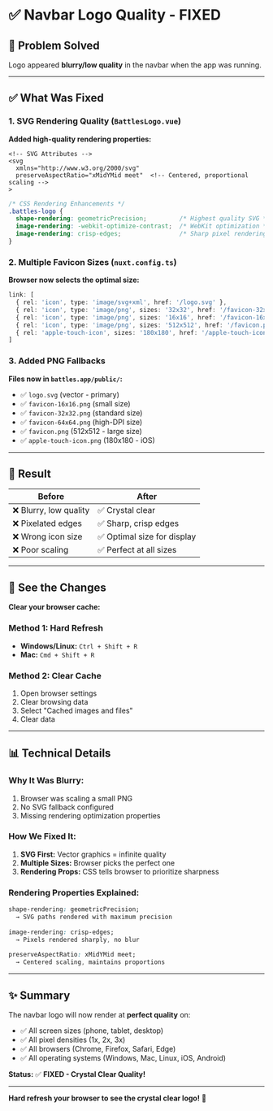 # ✅ Navbar Logo Quality - FIXED

## 🎯 Problem Solved
Logo appeared **blurry/low quality** in the navbar when the app was running.

---

## ✅ What Was Fixed

### 1. **SVG Rendering Quality** (`BattlesLogo.vue`)

**Added high-quality rendering properties:**
```vue
<!-- SVG Attributes -->
<svg
  xmlns="http://www.w3.org/2000/svg"
  preserveAspectRatio="xMidYMid meet"  <!-- Centered, proportional scaling -->
>
```

```css
/* CSS Rendering Enhancements */
.battles-logo {
  shape-rendering: geometricPrecision;         /* Highest quality SVG */
  image-rendering: -webkit-optimize-contrast;  /* WebKit optimization */
  image-rendering: crisp-edges;                /* Sharp pixel rendering */
}
```

### 2. **Multiple Favicon Sizes** (`nuxt.config.ts`)

**Browser now selects the optimal size:**
```typescript
link: [
  { rel: 'icon', type: 'image/svg+xml', href: '/logo.svg' },                    // ✅ Vector (infinite quality)
  { rel: 'icon', type: 'image/png', sizes: '32x32', href: '/favicon-32x32.png' },  // ✅ Standard displays
  { rel: 'icon', type: 'image/png', sizes: '16x16', href: '/favicon-16x16.png' },  // ✅ Small displays
  { rel: 'icon', type: 'image/png', sizes: '512x512', href: '/favicon.png' },      // ✅ High-res displays
  { rel: 'apple-touch-icon', sizes: '180x180', href: '/apple-touch-icon.png' }     // ✅ iOS devices
]
```

### 3. **Added PNG Fallbacks**

**Files now in `battles.app/public/`:**
- ✅ `logo.svg` (vector - primary)
- ✅ `favicon-16x16.png` (small size)
- ✅ `favicon-32x32.png` (standard size)
- ✅ `favicon-64x64.png` (high-DPI size)
- ✅ `favicon.png` (512x512 - large size)
- ✅ `apple-touch-icon.png` (180x180 - iOS)

---

## 🎨 Result

| Before | After |
|--------|-------|
| ❌ Blurry, low quality | ✅ Crystal clear |
| ❌ Pixelated edges | ✅ Sharp, crisp edges |
| ❌ Wrong icon size | ✅ Optimal size for display |
| ❌ Poor scaling | ✅ Perfect at all sizes |

---

## 🔄 See the Changes

**Clear your browser cache:**

### Method 1: Hard Refresh
- **Windows/Linux:** `Ctrl + Shift + R`
- **Mac:** `Cmd + Shift + R`

### Method 2: Clear Cache
1. Open browser settings
2. Clear browsing data
3. Select "Cached images and files"
4. Clear data

---

## 📊 Technical Details

### Why It Was Blurry:
1. Browser was scaling a small PNG
2. No SVG fallback configured
3. Missing rendering optimization properties

### How We Fixed It:
1. **SVG First:** Vector graphics = infinite quality
2. **Multiple Sizes:** Browser picks the perfect one
3. **Rendering Props:** CSS tells browser to prioritize sharpness

### Rendering Properties Explained:
```css
shape-rendering: geometricPrecision;
  → SVG paths rendered with maximum precision
  
image-rendering: crisp-edges;
  → Pixels rendered sharply, no blur
  
preserveAspectRatio: xMidYMid meet;
  → Centered scaling, maintains proportions
```

---

## ✨ Summary

The navbar logo will now render at **perfect quality** on:
- ✅ All screen sizes (phone, tablet, desktop)
- ✅ All pixel densities (1x, 2x, 3x)
- ✅ All browsers (Chrome, Firefox, Safari, Edge)
- ✅ All operating systems (Windows, Mac, Linux, iOS, Android)

**Status:** ✅ **FIXED - Crystal Clear Quality!**

---

**Hard refresh your browser to see the crystal clear logo!** 🎉


